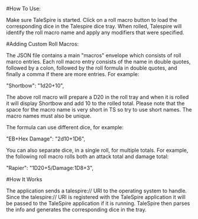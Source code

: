 #How To Use:

Make sure TaleSpire is started. Click on a roll macro button to load the corresponding dice in the Talespire dice tray.
When rolled, Talespire will identify the roll macro name and apply any modifiers that were specified.


#Adding Custom Roll Macros:

The JSON file contains a main "macros" envelope which consists of roll marco entries. Each roll macro entry consists of the name in double quotes,
followed by a colon, followed by the roll formula in double quotes, and finally a comma if there are more entries. For example:

"Shortbow": "1d20+10",

The above roll macro will prepare a D20 in the roll tray and when it is rolled it will display Shortbow and add 10 to the rolled total. Please note
that the space for the macro name is very short in TS so try to use short names. The macro names must also be unique.

The formula can use different dice, for example:

"EB+Hex Damage": "2d10+1D6",

You can also separate dice, in a single roll, for multiple totals. For example, the following roll macro rolls both an attack total and damage total:

"Rapier": "1D20+5/Damage:1D8+3",

#How It Works

The application sends a talespire:// URI to the operating system to handle. Since the talespire:// URI is registered with the TaleSpire application
it will be passed to the TaleSpire application if it is running. TaleSpire then parses the info and generates the corresponding dice in the tray.

